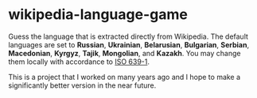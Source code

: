 # wikipedia-language-game
Guess the language that is extracted directly from Wikipedia. The default languages are set to **Russian**, **Ukrainian**, **Belarusian**, **Bulgarian**, **Serbian**, **Macedonian**, **Kyrgyz**, **Tajik**, **Mongolian**, and **Kazakh**. You may change them locally with accordance to [ISO 639-1](https://en.wikipedia.org/wiki/ISO_639-1).

This is a project that I worked on many years ago and I hope to make a significantly better version in the near future.
